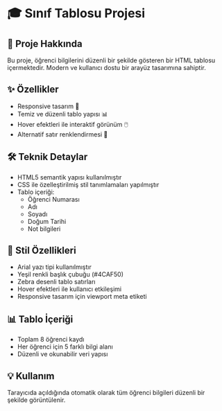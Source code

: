 # 🎓 Sınıf Tablosu Projesi

## 📝 Proje Hakkında
Bu proje, öğrenci bilgilerini düzenli bir şekilde gösteren bir HTML tablosu içermektedir. Modern ve kullanıcı dostu bir arayüz tasarımına sahiptir.

## ✨ Özellikler
- Responsive tasarım 📱
- Temiz ve düzenli tablo yapısı 📊
- Hover efektleri ile interaktif görünüm 🖱️
- Alternatif satır renklendirmesi 🎨

## 🛠️ Teknik Detaylar
- HTML5 semantik yapısı kullanılmıştır
- CSS ile özelleştirilmiş stil tanımlamaları yapılmıştır
- Tablo içeriği:
  - Öğrenci Numarası
  - Adı
  - Soyadı
  - Doğum Tarihi
  - Not bilgileri

## 🎨 Stil Özellikleri
- Arial yazı tipi kullanılmıştır
- Yeşil renkli başlık çubuğu (#4CAF50)
- Zebra desenli tablo satırları
- Hover efektleri ile kullanıcı etkileşimi
- Responsive tasarım için viewport meta etiketi

## 📊 Tablo İçeriği
- Toplam 8 öğrenci kaydı
- Her öğrenci için 5 farklı bilgi alanı
- Düzenli ve okunabilir veri yapısı

## 💡 Kullanım
Tarayıcıda açıldığında otomatik olarak tüm öğrenci bilgileri düzenli bir şekilde görüntülenir.